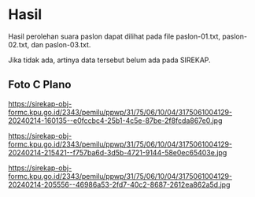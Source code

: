 # Hasil

Hasil perolehan suara paslon dapat dilihat pada file paslon-01.txt, paslon-02.txt, dan paslon-03.txt.

Jika tidak ada, artinya data tersebut belum ada pada SIREKAP.

## Foto C Plano

https://sirekap-obj-formc.kpu.go.id/2343/pemilu/ppwp/31/75/06/10/04/3175061004129-20240214-160135--e0fccbc4-25b1-4c5e-87be-2f8fcda867e0.jpg

https://sirekap-obj-formc.kpu.go.id/2343/pemilu/ppwp/31/75/06/10/04/3175061004129-20240214-215421--f757ba6d-3d5b-4721-9144-58e0ec65403e.jpg

https://sirekap-obj-formc.kpu.go.id/2343/pemilu/ppwp/31/75/06/10/04/3175061004129-20240214-205556--46986a53-2fd7-40c2-8687-2612ea862a5d.jpg
